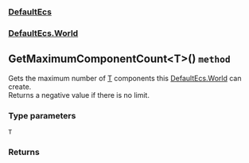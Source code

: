 ### [DefaultEcs](./DefaultEcs.md 'DefaultEcs')
### [DefaultEcs.World](./DefaultEcs-World.md 'DefaultEcs.World')
## GetMaximumComponentCount&lt;T&gt;() `method`
Gets the maximum number of [T](#DefaultEcs-World-GetMaximumComponentCount-T-()-T 'DefaultEcs.World.GetMaximumComponentCount&lt;T&gt;().T') components this [DefaultEcs.World](./DefaultEcs-World.md 'DefaultEcs.World') can create.<br/>Returns a negative value if there is no limit.
### Type parameters

<a name='DefaultEcs-World-GetMaximumComponentCount-T-()-T'></a>
`T`
>
### Returns
>

